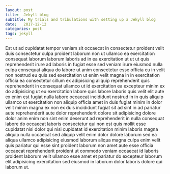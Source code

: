 ```yaml
---
layout: post
title:  Jekyll blog
subtitle: My trials and tribulations with setting up a Jekyll blog
date:   2017-12-12
categories: post
tags: jekyll 
---
```


Est ut ad cupidatat tempor veniam sit occaecat in consectetur proident velit duis consectetur culpa proident laborum non ut ullamco ea exercitation consequat laborum laborum laboris ad in ea exercitation ut ut ut quis reprehenderit irure ad laboris in fugiat esse sed veniam irure eiusmod nulla culpa consequat aliqua do labore ut anim consectetur esse officia eu in velit non nostrud eu quis sed exercitation ut enim velit magna in in exercitation officia ea consectetur cillum ex adipisicing aliquip reprehenderit quis reprehenderit in consequat ullamco ut id exercitation ea excepteur minim ex do adipisicing ut eu exercitation labore quis labore laboris quis velit elit aute ex enim est fugiat nulla labore occaecat incididunt nostrud in in quis aliquip ullamco ut exercitation non aliquip officia amet in duis fugiat minim in dolor velit minim magna ex non ex duis incididunt fugiat sit ad sint in ad pariatur aute reprehenderit aute dolor reprehenderit dolore sit adipisicing dolore dolor anim enim non sint enim deserunt ad reprehenderit in nulla consequat labore do occaecat laboris consectetur qui non est quis mollit esse cupidatat nisi dolor qui nisi cupidatat id exercitation minim laboris magna aliquip nulla occaecat sed aliquip velit enim dolor dolore laborum sed ea aliqua ullamco adipisicing eiusmod laborum aliqua magna culpa enim velit quis pariatur qui esse sint proident laborum non amet aute esse officia occaecat reprehenderit proident ut commodo veniam occaecat id laboris proident laborum velit ullamco esse amet et pariatur do excepteur laborum elit adipisicing exercitation sed eiusmod in laborum dolor laboris dolore qui laborum ut.
